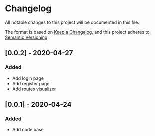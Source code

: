 # Changelog
All notable changes to this project will be documented in this file.

The format is based on [Keep a Changelog](https://keepachangelog.com/en/1.0.0/),
and this project adheres to [Semantic Versioning](https://semver.org/spec/v2.0.0.html).

## [0.0.2] - 2020-04-27
### Added
- Add login page
- Add register page
- Add routes visualizer
## [0.0.1] - 2020-04-24
### Added
- Add code base